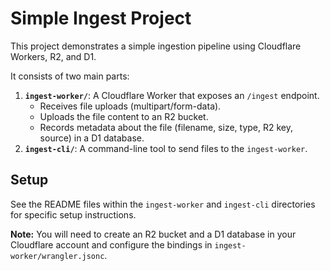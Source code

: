 # Simple Ingest Project

This project demonstrates a simple ingestion pipeline using Cloudflare Workers, R2, and D1.

It consists of two main parts:

1.  **`ingest-worker/`**: A Cloudflare Worker that exposes an `/ingest` endpoint.
    -   Receives file uploads (multipart/form-data).
    -   Uploads the file content to an R2 bucket.
    -   Records metadata about the file (filename, size, type, R2 key, source) in a D1 database.
2.  **`ingest-cli/`**: A command-line tool to send files to the `ingest-worker`.

## Setup

See the README files within the `ingest-worker` and `ingest-cli` directories for specific setup instructions.

**Note:** You will need to create an R2 bucket and a D1 database in your Cloudflare account and configure the bindings in `ingest-worker/wrangler.jsonc`. 